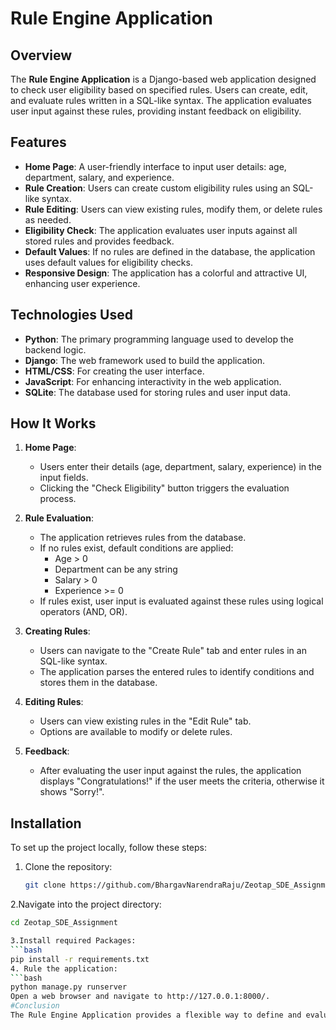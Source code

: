 # Rule Engine Application

## Overview

The **Rule Engine Application** is a Django-based web application designed to check user eligibility based on specified rules. Users can create, edit, and evaluate rules written in a SQL-like syntax. The application evaluates user input against these rules, providing instant feedback on eligibility.

## Features

- **Home Page**: A user-friendly interface to input user details: age, department, salary, and experience.
- **Rule Creation**: Users can create custom eligibility rules using an SQL-like syntax.
- **Rule Editing**: Users can view existing rules, modify them, or delete rules as needed.
- **Eligibility Check**: The application evaluates user inputs against all stored rules and provides feedback.
- **Default Values**: If no rules are defined in the database, the application uses default values for eligibility checks.
- **Responsive Design**: The application has a colorful and attractive UI, enhancing user experience.

## Technologies Used

- **Python**: The primary programming language used to develop the backend logic.
- **Django**: The web framework used to build the application.
- **HTML/CSS**: For creating the user interface.
- **JavaScript**: For enhancing interactivity in the web application.
- **SQLite**: The database used for storing rules and user input data.

## How It Works

1. **Home Page**:
   - Users enter their details (age, department, salary, experience) in the input fields.
   - Clicking the "Check Eligibility" button triggers the evaluation process.

2. **Rule Evaluation**:
   - The application retrieves rules from the database.
   - If no rules exist, default conditions are applied:
     - Age > 0
     - Department can be any string
     - Salary > 0
     - Experience >= 0
   - If rules exist, user input is evaluated against these rules using logical operators (AND, OR).

3. **Creating Rules**:
   - Users can navigate to the "Create Rule" tab and enter rules in an SQL-like syntax.
   - The application parses the entered rules to identify conditions and stores them in the database.

4. **Editing Rules**:
   - Users can view existing rules in the "Edit Rule" tab.
   - Options are available to modify or delete rules.

5. **Feedback**:
   - After evaluating the user input against the rules, the application displays "Congratulations!" if the user meets the criteria, otherwise it shows "Sorry!".

## Installation

To set up the project locally, follow these steps:

1. Clone the repository:
   ```bash
   git clone https://github.com/BhargavNarendraRaju/Zeotap_SDE_Assignment.git

2.Navigate into the project directory:
   ```bash
   cd Zeotap_SDE_Assignment

3.Install required Packages:
   ```bash
   pip install -r requirements.txt
4. Rule the application:
   ```bash
   python manage.py runserver
Open a web browser and navigate to http://127.0.0.1:8000/.
#Conclusion
The Rule Engine Application provides a flexible way to define and evaluate eligibility rules, making it a valuable tool for various applications. With its user-friendly interface and powerful rule parsing capabilities, it allows users to easily manage and evaluate rules based on specific criteria.



